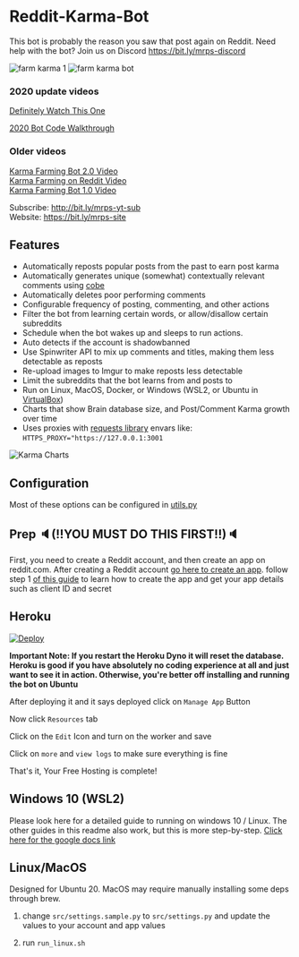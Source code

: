 # Reddit-Karma-Bot

This bot is probably the reason you saw that post again on Reddit. Need help with the bot? Join us on Discord https://bit.ly/mrps-discord 

![farm karma 1](https://user-images.githubusercontent.com/1307942/86540032-7e1a2c00-bef9-11ea-9266-16830c5b9dfa.png)
![farm karma bot](https://user-images.githubusercontent.com/1307942/86153469-a40a8f80-baf9-11ea-80b5-d86dd31108d6.png)

### 2020 update videos
[Definitely Watch This One](https://www.youtube.com/watch?v=nWYRGXesb3I)

[2020 Bot Code Walkthrough](https://www.youtube.com/watch?v=83zWIz3b7o0)

### Older videos

[Karma Farming Bot 2.0 Video](https://www.youtube.com/watch?v=CCMGHepPBso)  
[Karma Farming on Reddit Video](https://www.youtube.com/watch?v=8DrOERA5FGc)  
[Karma Farming Bot 1.0 Video](https://www.youtube.com/watch?v=KgWsqKkDEtI)  

Subscribe: http://bit.ly/mrps-yt-sub  
Website: https://bit.ly/mrps-site  

## Features

- Automatically reposts popular posts from the past to earn post karma
- Automatically generates unique (somewhat) contextually relevant comments using [cobe](https://github.com/pteichman/cobe)
- Automatically deletes poor performing comments
- Configurable frequency of posting, commenting, and other actions
- Filter the bot from learning certain words, or allow/disallow certain subreddits
- Schedule when the bot wakes up and sleeps to run actions.
- Auto detects if the account is shadowbanned
- Use Spinwriter API to mix up comments and titles, making them less detectable as reposts
- Re-upload images to Imgur to make reposts less detectable
- Limit the subreddits that the bot learns from and posts to
- Run on Linux, MacOS, Docker, or Windows (WSL2, or Ubuntu in [VirtualBox](https://www.virtualbox.org/))
- Charts that show Brain database size, and Post/Comment Karma growth over time
- Uses proxies with [requests library](https://2.python-requests.org/en/master/user/advanced/#id10) envars like: `HTTPS_PROXY="https://127.0.0.1:3001` 

![Karma Charts](https://user-images.githubusercontent.com/1307942/86981035-67840700-c17d-11ea-9e6b-828e1ad2dd9c.png)

## Configuration

Most of these options can be configured in [utils.py](src/utils.py)

## Prep 🔈(!!YOU MUST DO THIS FIRST!!)🔈

First, you need to create a Reddit account, and then create an app on reddit.com. After creating a Reddit account [go here to create an app](https://old.reddit.com/prefs/apps/). follow step 1 [of this guide](https://hackernoon.com/build-a-serverless-reddit-bot-in-3-steps-with-node-js-and-stdlib-sourcecode-e5296b78fc64) to learn how to create the app and get your app details such as client ID and secret


## Heroku
[![Deploy](https://www.herokucdn.com/deploy/button.svg)](https://heroku.com/deploy?template=https://github.com/psywarrior1998/reddit-karma-farming-bot)

**Important Note: If you restart the Heroku Dyno it will reset the database. Heroku is good if you have absolutely no coding experience at all and just want to see it in action. Otherwise, you're better off installing and running the bot on Ubuntu**

After deploying it and it says deployed click on `Manage App` Button

Now click `Resources` tab

Click on the `Edit` Icon and turn on the worker and save

Click on `more` and `view logs` to make sure everything is fine

That's it, Your Free Hosting is complete!

## Windows 10 (WSL2)

Please look here for a detailed guide to running on windows 10 / Linux. The other guides in this readme also work, but this is more step-by-step.
[Click here for the google docs link](https://docs.google.com/document/d/1we5QR5E1nVNz862OG40oic9lnYhULStkWKlprmYlKFo/edit?usp=sharing)

## Linux/MacOS
Designed for Ubuntu 20. MacOS may require manually installing some deps through brew.


1. change `src/settings.sample.py` to `src/settings.py` and update the values to your account and app values

1. run `run_linux.sh`

